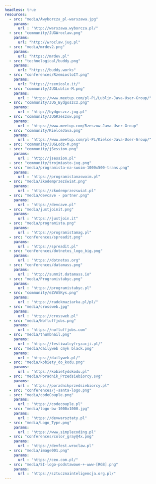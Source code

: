 ```yaml
---
headless: true
resources:
  - src: "media/Awyborcza_pl-warszawa.jpg"
    params:
      url : "http://warszawa.wyborcza.pl/"      
  - src: "community/JUGWroclaw.png"
    params:
      url: "http://wroclaw.jug.pl"
  - src: "media/mrdev2.png"
    params:
      url: "https://mrdev.pl"
  - src: "technological/buddy.png"
    params:
      url: "https://buddy.works"
  - src: "conferences/RzemiosloIT.png"
    params:
      url: "https://rzemioslo.it/"
  - src: "community/JUGLublin-M.png"
    params:
      url : "https://www.meetup.com/pl-PL/Lublin-Java-User-Group/"
  - src: "community/JUG_Bydgoszcz.png"
    params:
      url : "http://bydgoszcz.jug.pl"
  - src: "community/JUGRzeszow.png"
    params:
      url : "https://www.meetup.com/Rzeszow-Java-User-Group"
  - src: "community/KielceJava.png"
    params:
      url : "https://www.meetup.com/pl-PL/Kielce-Java-User-Group/"      
  - src: "community/JUGLodz-M.png"
  - src: "community/jSession.png"
    params:
      url : "http://jsession.pl"      
  - src: "community/trojmiasto-jug.png"
  - src: "media/programista-na-swoim-1000x500-trans.png"
    params:
      url : "https://programistanaswoim.pl"      
  - src: "media/Zkodemprzezświat.png"
    params:
      url : "https://zkodemprzezswiat.pl"      
  - src: "media/devcave - partner.png"
    params:
      url : "https://devcave.pl"
  - src: "media/justjoinit.png"
    params:
      url : "https://justjoin.it"    
  - src: "media/programista.png"
    params:
      url : "https://programistamag.pl"            
  - src: "conferences/spreadit.png"
    params:
      url : "https://spreadit.pl"           
  - src: "conferences/dotnetos_logo_big.png"
    params:
      url : "https://dotnetos.org"            
  - src: "conferences/datamass.png"
    params:
      url : "http://summit.datamass.io"      
  - src: "media/Programistabyc.png"
    params:
      url : "https://programistabyc.pl"
  - src: "community/eZVASKys.png"
    params:
      url : "https://radekmaziarka.pl/pl/"            
  - src: "media/crossweb.jpg"
    params:
      url : "https://crossweb.pl"            
  - src: "media/Nofluffjobs.png"
    params:
      url : "https://nofluffjobs.com"     
  - src: "media/thumbnail.png"
    params:
      url : "https://festiwalcyfryzacji.pl/"  
  - src: "media/dailyweb cmyk black.png"
    params:
      url : "https://dailyweb.pl/"  
  - src: "media/kobiety_do_kodu.png"
    params:
      url : "https://kobietydokodu.pl"  
  - src: "media/Poradnik_Przedsiebiorcy.svg"
    params:
      url : "https://poradnikprzedsiebiorcy.pl"
  - src: "conferences/j-santa-logo.png"  
  - src: "media/codeCouple.png"
    params:
      url : "https://codecouple.pl"
  - src: "media/logo-bw-1000x1000.jpg"
    params:
      url : "https://devwarsztaty.pl"
  - src: "media/Logo_Type.png"
    params:
      url : "https://www.simplecoding.pl"
  - src: "conferences/color_gray@4x.png"
    params:
      url : "https://devfest.wroclaw.pl"
  - src: "media/image001.png"
    params:
      url : "https://ceo.com.pl/"
  - src: "media/SI-logo-podstawowe-+-www-[RGB].png"
    params:
      url : "https://sztucznainteligencja.org.pl/"
---
```

